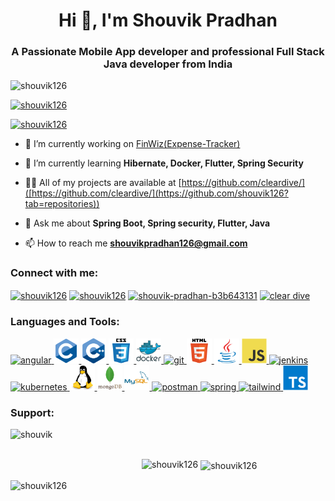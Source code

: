 <h1 align="center">Hi 👋, I'm Shouvik Pradhan</h1>
<h3 align="center">A Passionate Mobile App developer and professional Full Stack Java developer from India</h3>

<p align="left"> <img src="https://komarev.com/ghpvc/?username=shouvik126&label=Profile%20views&color=0e75b6&style=flat" alt="shouvik126" /> </p>

<p align="left"> <a href="https://github.com/ryo-ma/github-profile-trophy"><img src="https://github-profile-trophy.vercel.app/?username=shouvik126" alt="shouvik126" /></a> </p>

<p align="left"> <a href="https://twitter.com/shouvik126" target="blank"><img src="https://img.shields.io/twitter/follow/shouvik126?logo=twitter&style=for-the-badge" alt="shouvik126" /></a> </p>

- 🔭 I’m currently working on [FinWiz(Expense-Tracker)]([https://cleardive.github.io/Expense-Tracker-UI/](https://play.google.com/store/apps/details?id=in.skilldives.money_management&pcampaignid=web_share))

- 🌱 I’m currently learning **Hibernate, Docker, Flutter, Spring Security**

- 👨‍💻 All of my projects are available at [https://github.com/cleardive/]([https://github.com/cleardive/](https://github.com/shouvik126?tab=repositories))

- 💬 Ask me about **Spring Boot, Spring security, Flutter, Java**

- 📫 How to reach me **shouvikpradhan126@gmail.com**

<h3 align="left">Connect with me:</h3>
<p align="left">
<a href="https://dev.to/shouvik126" target="blank"><img align="center" src="https://raw.githubusercontent.com/rahuldkjain/github-profile-readme-generator/master/src/images/icons/Social/devto.svg" alt="shouvik126" height="30" width="40" /></a>
<a href="https://twitter.com/shouvik126" target="blank"><img align="center" src="https://raw.githubusercontent.com/rahuldkjain/github-profile-readme-generator/master/src/images/icons/Social/twitter.svg" alt="shouvik126" height="30" width="40" /></a>
<a href="https://linkedin.com/in/shouvik-pradhan-b3b643131" target="blank"><img align="center" src="https://raw.githubusercontent.com/rahuldkjain/github-profile-readme-generator/master/src/images/icons/Social/linked-in-alt.svg" alt="shouvik-pradhan-b3b643131" height="30" width="40" /></a>
<a href="https://www.youtube.com/channel/UCij_9hON0psnr5teLhziBWg" target="blank"><img align="center" src="https://raw.githubusercontent.com/rahuldkjain/github-profile-readme-generator/master/src/images/icons/Social/youtube.svg" alt="clear dive" height="30" width="40" /></a>
</p>

<h3 align="left">Languages and Tools:</h3>
<p align="left"> <a href="https://angular.io" target="_blank" rel="noreferrer"> <img src="https://angular.io/assets/images/logos/angular/angular.svg" alt="angular" width="40" height="40"/> </a> <a href="https://www.cprogramming.com/" target="_blank" rel="noreferrer"> <img src="https://raw.githubusercontent.com/devicons/devicon/master/icons/c/c-original.svg" alt="c" width="40" height="40"/> </a> <a href="https://www.w3schools.com/cpp/" target="_blank" rel="noreferrer"> <img src="https://raw.githubusercontent.com/devicons/devicon/master/icons/cplusplus/cplusplus-original.svg" alt="cplusplus" width="40" height="40"/> </a> <a href="https://www.w3schools.com/css/" target="_blank" rel="noreferrer"> <img src="https://raw.githubusercontent.com/devicons/devicon/master/icons/css3/css3-original-wordmark.svg" alt="css3" width="40" height="40"/> </a> <a href="https://www.docker.com/" target="_blank" rel="noreferrer"> <img src="https://raw.githubusercontent.com/devicons/devicon/master/icons/docker/docker-original-wordmark.svg" alt="docker" width="40" height="40"/> </a> <a href="https://git-scm.com/" target="_blank" rel="noreferrer"> <img src="https://www.vectorlogo.zone/logos/git-scm/git-scm-icon.svg" alt="git" width="40" height="40"/> </a> <a href="https://www.w3.org/html/" target="_blank" rel="noreferrer"> <img src="https://raw.githubusercontent.com/devicons/devicon/master/icons/html5/html5-original-wordmark.svg" alt="html5" width="40" height="40"/> </a> <a href="https://www.java.com" target="_blank" rel="noreferrer"> <img src="https://raw.githubusercontent.com/devicons/devicon/master/icons/java/java-original.svg" alt="java" width="40" height="40"/> </a> <a href="https://developer.mozilla.org/en-US/docs/Web/JavaScript" target="_blank" rel="noreferrer"> <img src="https://raw.githubusercontent.com/devicons/devicon/master/icons/javascript/javascript-original.svg" alt="javascript" width="40" height="40"/> </a> <a href="https://www.jenkins.io" target="_blank" rel="noreferrer"> <img src="https://www.vectorlogo.zone/logos/jenkins/jenkins-icon.svg" alt="jenkins" width="40" height="40"/> </a> <a href="https://kubernetes.io" target="_blank" rel="noreferrer"> <img src="https://www.vectorlogo.zone/logos/kubernetes/kubernetes-icon.svg" alt="kubernetes" width="40" height="40"/> </a> <a href="https://www.linux.org/" target="_blank" rel="noreferrer"> <img src="https://raw.githubusercontent.com/devicons/devicon/master/icons/linux/linux-original.svg" alt="linux" width="40" height="40"/> </a> <a href="https://www.mongodb.com/" target="_blank" rel="noreferrer"> <img src="https://raw.githubusercontent.com/devicons/devicon/master/icons/mongodb/mongodb-original-wordmark.svg" alt="mongodb" width="40" height="40"/> </a> <a href="https://www.mysql.com/" target="_blank" rel="noreferrer"> <img src="https://raw.githubusercontent.com/devicons/devicon/master/icons/mysql/mysql-original-wordmark.svg" alt="mysql" width="40" height="40"/> </a> <a href="https://postman.com" target="_blank" rel="noreferrer"> <img src="https://www.vectorlogo.zone/logos/getpostman/getpostman-icon.svg" alt="postman" width="40" height="40"/> </a> <a href="https://spring.io/" target="_blank" rel="noreferrer"> <img src="https://www.vectorlogo.zone/logos/springio/springio-icon.svg" alt="spring" width="40" height="40"/> </a> <a href="https://tailwindcss.com/" target="_blank" rel="noreferrer"> <img src="https://www.vectorlogo.zone/logos/tailwindcss/tailwindcss-icon.svg" alt="tailwind" width="40" height="40"/> </a> <a href="https://www.typescriptlang.org/" target="_blank" rel="noreferrer"> <img src="https://raw.githubusercontent.com/devicons/devicon/master/icons/typescript/typescript-original.svg" alt="typescript" width="40" height="40"/> </a> </p>

<h3 align="left">Support:</h3>
<p><a href="https://www.buymeacoffee.com/shouvik"> <img align="left" src="https://cdn.buymeacoffee.com/buttons/v2/default-yellow.png" height="50" width="210" alt="shouvik" /></a></p><br><br>

<p><img align="left" src="https://github-readme-stats.vercel.app/api/top-langs?username=shouvik126&show_icons=true&locale=en&layout=compact" alt="shouvik126" /></p>

<p>&nbsp;<img align="center" src="https://github-readme-stats.vercel.app/api?username=shouvik126&show_icons=true&locale=en" alt="shouvik126" /></p>

<p><img align="center" src="https://github-readme-streak-stats.herokuapp.com/?user=shouvik126&" alt="shouvik126" /></p>
